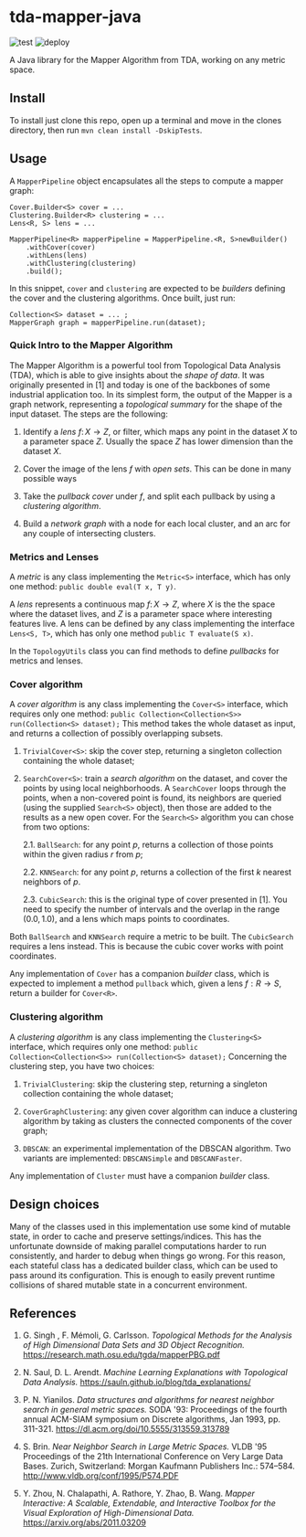 # tda-mapper-java
![test](https://github.com/lucasimi/tda-mapper-java/actions/workflows/test.yaml/badge.svg) ![deploy](https://github.com/lucasimi/tda-mapper-java/actions/workflows/deploy.yaml/badge.svg)

A Java library for the Mapper Algorithm from TDA, working on any metric space.

## Install

To install just clone this repo, open up a terminal and move in the clones directory, then run `mvn clean install -DskipTests`.

## Usage

A `MapperPipeline` object encapsulates all the steps to compute a mapper graph: 

```
Cover.Builder<S> cover = ...
Clustering.Builder<R> clustering = ...
Lens<R, S> lens = ...

MapperPipeline<R> mapperPipeline = MapperPipeline.<R, S>newBuilder()
    .withCover(cover)
    .withLens(lens)
    .withClustering(clustering)
    .build();
```

In this snippet, `cover` and `clustering` are expected to be *builders* defining the cover and the clustering algorithms. Once built, just run:

```
Collection<S> dataset = ... ;
MapperGraph graph = mapperPipeline.run(dataset);
```

### Quick Intro to the Mapper Algorithm

The Mapper Algorithm is a powerful tool from Topological Data Analysis (TDA), which is able to give insights about the *shape of data*. It was originally presented in [1] and today is one of the backbones of some industrial application too. In its simplest form, the output of the Mapper is a graph network, representing a *topological summary* for the shape of the input dataset. The steps are the following:

1. Identify a *lens* $f \colon X \to Z$, or filter, which maps any point in the dataset $X$ to a parameter space $Z$. Usually the space $Z$ has lower dimension than the dataset $X$.

2. Cover the image of the lens $f$ with *open sets*. This can be done in many possible ways

3. Take the *pullback cover* under $f$, and split each pullback by using a *clustering algorithm*.

4. Build a *network graph* with a node for each local cluster, and an arc for any couple of intersecting clusters.

### Metrics and Lenses

A *metric* is any class implementing the `Metric<S>` interface, which has only one method: `public double eval(T x, T y)`. 

A *lens* represents a continuous map $f \colon X \to Z$, where $X$ is the the space where the dataset lives, and $Z$ is a parameter space where interesting features live. A lens can be defined by any class implementing the interface `Lens<S, T>`, which has only one method `public T evaluate(S x)`.

In the `TopologyUtils` class you can find methods to define *pullbacks* for metrics and lenses.

### Cover algorithm

A *cover algorithm* is any class implementing the `Cover<S>` interface, which requires only one method: `public Collection<Collection<S>> run(Collection<S> dataset);`
This method takes the whole dataset as input, and returns a collection of possibly overlapping subsets.

1. `TrivialCover<S>`: skip the cover step, returning a singleton collection containing the whole dataset;

2. `SearchCover<S>`: train a *search algorithm* on the dataset, and cover the points by using local neighborhoods.  A `SearchCover` loops through the points, when a non-covered point is found, its neighbors are queried (using the supplied `Search<S>` object), then those are added to the results as a new open cover. For the `Search<S>` algorithm you can chose from two options:

    2.1. `BallSearch`: for any point $p$, returns a collection of those points within the given radius $r$ from $p$;
        
    2.2. `KNNSearch`: for any point $p$, returns a collection of the first $k$ nearest neighbors of $p$.

    2.3. `CubicSearch`: this is the original type of cover presented in [1]. You need to specify the number of intervals and the overlap in the range $(0.0, 1.0)$, and a lens which maps points to coordinates. 

Both `BallSearch` and `KNNSearch` require a metric to be built. The `CubicSearch` requires a lens instead. This is because the cubic cover works with point coordinates.

Any implementation of `Cover` has a companion *builder* class, which is expected to implement a method `pullback` which, given a lens $f: R \to S$, return a builder for `Cover<R>`. 

### Clustering algorithm

A *clustering algorithm* is any class implementing the `Clustering<S>` interface, which requires only one method: `public Collection<Collection<S>> run(Collection<S> dataset);`
Concerning the clustering step, you have two choices:

1. `TrivialClustering`: skip the clustering step, returning a singleton collection containing the whole dataset;

2. `CoverGraphClustering`: any given cover algorithm can induce a clustering algorithm by taking as clusters the connected components of the cover graph;

3. `DBSCAN`: an experimental implementation of the DBSCAN algorithm. Two variants are implemented: `DBSCANSimple` and `DBSCANFaster`.

Any implementation of `Cluster` must have a companion *builder* class. 

## Design choices

Many of the classes used in this implementation use some kind of mutable state, in order to cache and preserve settings/indices. This has the unfortunate downside of making parallel computations harder to run consistently, and harder to debug when things go wrong. For this reason, each stateful class has a dedicated builder class, which can be used to pass around its configuration. This is enough to easily prevent runtime collisions of shared mutable state in a concurrent environment.

## References

1. G. Singh , F. Mémoli, G. Carlsson. *Topological Methods for the Analysis of High Dimensional Data Sets and 3D Object Recognition.* https://research.math.osu.edu/tgda/mapperPBG.pdf

1. N. Saul, D. L. Arendt. *Machine Learning Explanations with Topological Data Analysis.* https://sauln.github.io/blog/tda_explanations/

2. P. N. Yianilos. *Data structures and algorithms for nearest neighbor search in general metric spaces.* SODA '93: Proceedings of the fourth annual ACM-SIAM symposium on Discrete algorithms, Jan 1993, pp. 311-321. https://dl.acm.org/doi/10.5555/313559.313789

3. S. Brin. *Near Neighbor Search in Large Metric Spaces.* VLDB '95 Proceedings of the 21th International Conference on Very Large Data Bases. Zurich, Switzerland: Morgan Kaufmann Publishers Inc.: 574–584. http://www.vldb.org/conf/1995/P574.PDF

4. Y. Zhou, N. Chalapathi, A. Rathore, Y. Zhao, B. Wang. *Mapper Interactive: A Scalable, Extendable, and Interactive Toolbox for the Visual Exploration of High-Dimensional Data.* https://arxiv.org/abs/2011.03209
